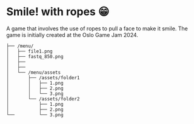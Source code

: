 # Smile! with ropes 😁
A game that involves the use of ropes to pull a face to make it smile. The game is initially created at the Oslo Game Jam 2024.

```
├── /menu/
│   ├── file1.png
│   ├── fastq_850.png
│   ├── 
│   ├── 
│   └── /menu/assets
│       ├── /assets/folder1
│       │   ├── 1.png
│       │   ├── 2.png
│       │   └── 3.png
│       └── /assets/folder2
│           ├── 1.png
│           ├── 2.png
└──         └── 3.png
```
